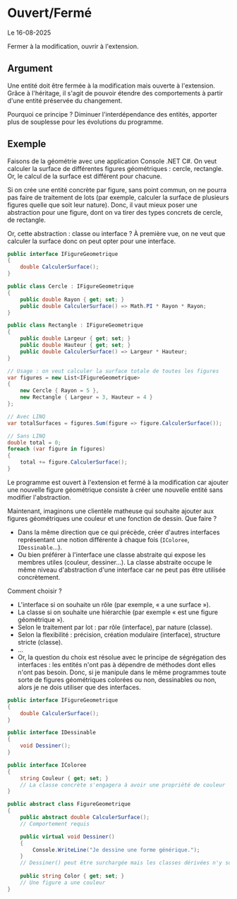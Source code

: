 # Ouvert/Fermé

Le 16-08-2025

Fermer à la modification, ouvrir à l'extension.

## Argument

Une entité doit être fermée à la modification mais ouverte à l'extension. Grâce à l'héritage, il s'agit de pouvoir étendre des comportements à partir d'une entité préservée du changement. 

Pourquoi ce principe ? Diminuer l'interdépendance des entités, apporter plus de souplesse pour les évolutions du programme.

## Exemple

Faisons de la géométrie avec une application Console .NET C#. On veut calculer la surface de différentes figures géométriques : cercle, rectangle. Or, le calcul de la surface est différent pour chacune. 

Si on crée une entité concrète par figure, sans point commun, on ne pourra pas faire de traitement de lots (par exemple, calculer la surface de plusieurs figures quelle que soit leur nature). Donc, il vaut mieux poser une abstraction pour une figure, dont on va tirer des types concrets de cercle, de rectangle.

Or, cette abstraction : classe ou interface ? À première vue, on ne veut que calculer la surface donc on peut opter pour une interface. 

```C#
public interface IFigureGeometrique
{
	double CalculerSurface();
}
```
```C#
public class Cercle : IFigureGeometrique
{
	public double Rayon { get; set; }
	public double CalculerSurface() => Math.PI * Rayon * Rayon;
}

public class Rectangle : IFigureGeometrique
{
	public double Largeur { get; set; }
	public double Hauteur { get; set; }
	public double CalculerSurface() => Largeur * Hauteur;
}
```
```C#
// Usage : on veut calculer la surface totale de toutes les figures
var figures = new List<IFigureGeometrique>
{
    new Cercle { Rayon = 5 },
    new Rectangle { Largeur = 3, Hauteur = 4 }
};

// Avec LINQ
var totalSurfaces = figures.Sum(figure => figure.CalculerSurface());

// Sans LINQ
double total = 0;
foreach (var figure in figures)
{
	total += figure.CalculerSurface();
}
```

Le programme est ouvert à l'extension et fermé à la modification car ajouter une nouvelle figure géométrique consiste à créer une nouvelle entité sans modifier l'abstraction.

Maintenant, imaginons une clientèle matheuse qui souhaite ajouter aux figures géométriques une couleur et une fonction de dessin. Que faire ?
- Dans la même direction que ce qui précède, créer d'autres interfaces représentant une notion différente à chaque fois (`IColoree`, `IDessinable`...).
- Ou bien préférer à l'interface une classe abstraite qui expose les membres utiles (couleur, dessiner...). La classe abstraite occupe le même niveau d'abstraction d'une interface car ne peut pas être utilisée concrètement.

Comment choisir ? 
- L'interface si on souhaite un rôle (par exemple, « a une surface »).
- La classe si on souhaite une hiérarchie (par exemple « est une figure géométrique »). 
- Selon le traitement par lot : par rôle (interface), par nature (classe).
- Selon la flexibilité : précision, création modulaire (interface), structure stricte (classe).
- ...
- Or, la question du choix est résolue avec le principe de ségrégation des interfaces : les entités n'ont pas à dépendre de méthodes dont elles n'ont pas besoin. Donc, si je manipule dans le même programmes toute sorte de figures  géométriques colorées ou non, dessinables ou non, alors je ne dois utiliser que des interfaces.

```C#
public interface IFigureGeometrique
{
	double CalculerSurface();
}

public interface IDessinable
{
	void Dessiner();
}

public interface IColoree
{
	string Couleur { get; set; }
	// La classe concrète s'engagera à avoir une propriété de couleur
}
```
```C#
public abstract class FigureGeometrique
{
	public abstract double CalculerSurface();
	// Comportement requis

	public virtual void Dessiner()
	{
		Console.WriteLine("Je dessine une forme générique.");
	}
	// Dessiner() peut être surchargée mais les classes dérivées n'y sont pas obligées
	
	public string Color { get; set; }
	// Une figure a une couleur
}
```
